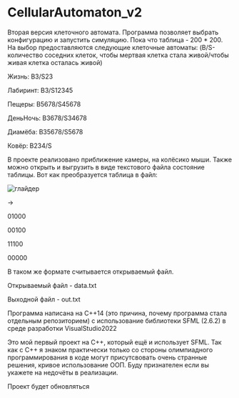 # CellularAutomaton_v2
Вторая версия клеточного автомата. Программа позволяет выбрать конфигурацию и запустить симуляцию.
Пока что таблица - 200 * 200.
На выбор предоставляются следующие клеточные автоматы:
(B/S- количество соседних клеток, чтобы мертвая клетка стала живой/чтобы живая клетка осталась живой) 

Жизнь: B3/S23

Лабиринт: B3/S12345

Пещеры: B5678/S45678

ДеньНочь: B3678/S34678

Диамёба: B35678/S5678

Ковёр: B234/S

В проекте реализовано приближение камеры, на колёсико мыши. Также можно открыть и выгрузить в виде текстового файла состояние таблицы. 
Вот как преобразуется таблица в файл:

![глайдер](https://github.com/user-attachments/assets/0738a0d6-b43f-4f3a-9479-b592e7116e8a)

->

01000

00100

11100

00000

В таком же формате считывается открываемый файл.

Открываемый файл - data.txt

Выходной файл - out.txt


Программа написана на C++14 (это причина, почему программа стала отдельным репозиторием) с использование библиотеки SFML (2.6.2)
в среде разработки VisualStudio2022



Это мой первый проект на C++, который ещё и использует SFML. Так как с C++ я знаком практически только со стороны олимпиадного программирования в коде могут присутсвовать очень странные решения, 
кривое использование ООП. Буду признателен если вы укажете на недочёты в реализации.

Проект будет обновляться
